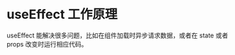 <!--
 * @Author: tkiddo
 * @Date: 2020-12-13 13:20:44
 * @LastEditors: tkiddo
 * @LastEditTime: 2020-12-13 13:27:24
 * @Description:
-->

# useEffect 工作原理

useEffect 能解决很多问题，比如在组件加载时异步请求数据，或者在 state 或者 props 改变时运行相应代码。
